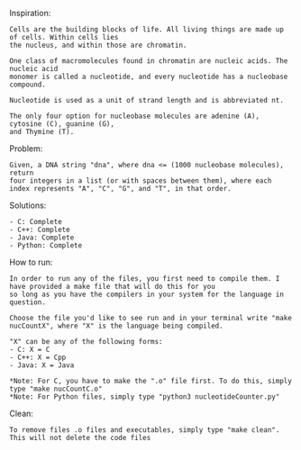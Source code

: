 Inspiration:

	Cells are the building blocks of life. All living things are made up of cells. Within cells lies
	the nucleus, and within those are chromatin.

	One class of macromolecules found in chromatin are nucleic acids. The nucleic acid
	monomer is called a nucleotide, and every nucleotide has a nucleobase compound.

	Nucleotide is used as a unit of strand length and is abbreviated nt.

	The only four option for nucleobase molecules are adenine (A), cytosine (C), guanine (G),
	and Thymine (T).

Problem: 

	Given, a DNA string "dna", where dna <= (1000 nucleobase molecules), return
	four integers in a list (or with spaces between them), where each index represents "A", "C", "G", and "T", in that order.

Solutions:

	- C: Complete
	- C++: Complete
	- Java: Complete
	- Python: Complete

How to run:

	In order to run any of the files, you first need to compile them. I have provided a make file that will do this for you 
	so long as you have the compilers in your system for the language in question. 

	Choose the file you'd like to see run and in your terminal write "make nucCountX", where "X" is the language being compiled.

	"X" can be any of the following forms:
	- C: X = C
	- C++: X = Cpp
	- Java: X = Java

	*Note: For C, you have to make the ".o" file first. To do this, simply type "make nucCountC.o"
	*Note: For Python files, simply type "python3 nucleotideCounter.py"

Clean:

	To remove files .o files and executables, simply type "make clean". This will not delete the code files